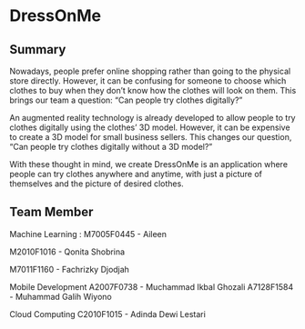 # DressOnMe
## Summary
Nowadays, people prefer online shopping rather than going to the physical store directly. However, it can be confusing for someone to choose which clothes to buy when they don’t know how the clothes will look on them. This brings our team a question: “Can people try clothes digitally?”

An augmented reality technology is already developed to allow people to try clothes digitally using the clothes’ 3D model. However, it can be expensive to create a 3D model for small business sellers. This changes our question, “Can people try clothes digitally without a 3D model?”

With these thought in mind, we create DressOnMe is an application where people can try clothes anywhere and anytime, with just a picture of themselves and the picture of desired clothes.

## Team Member
Machine Learning :
M7005F0445 - Aileen

M2010F1016 - Qonita Shobrina

M7011F1160 - Fachrizky Djodjah

Mobile Development
A2007F0738 - Muchammad Ikbal Ghozali
A7128F1584 - Muhammad Galih Wiyono

Cloud Computing
C2010F1015 - Adinda Dewi Lestari
